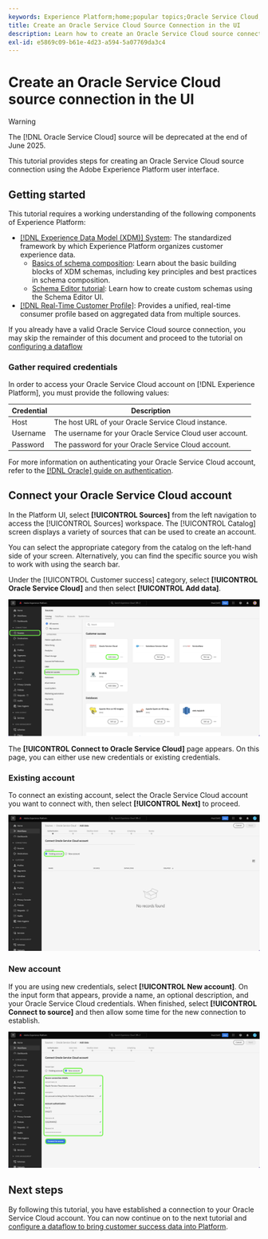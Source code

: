 ```yaml
---
keywords: Experience Platform;home;popular topics;Oracle Service Cloud;oracle service cloud
title: Create an Oracle Service Cloud Source Connection in the UI
description: Learn how to create an Oracle Service Cloud source connection using the Adobe Experience Platform UI.
exl-id: e5869c09-b61e-4d23-a594-5a07769da3c4
---
```

# Create an Oracle Service Cloud source connection in the UI

>[!WARNING]
>
>The [!DNL Oracle Service Cloud] source will be deprecated at the end of June 2025.

This tutorial provides steps for creating an Oracle Service Cloud source connection using the Adobe Experience Platform user interface.

## Getting started

This tutorial requires a working understanding of the following components of Experience Platform:

* [[!DNL Experience Data Model (XDM)] System](../../../../../xdm/home.md): The standardized framework by which Experience Platform organizes customer experience data.
  * [Basics of schema composition](../../../../../xdm/schema/composition.md): Learn about the basic building blocks of XDM schemas, including key principles and best practices in schema composition.
  * [Schema Editor tutorial](../../../../../xdm/tutorials/create-schema-ui.md): Learn how to create custom schemas using the Schema Editor UI.
*   [[!DNL Real-Time Customer Profile]](../../../../../profile/home.md): Provides a unified, real-time consumer profile based on aggregated data from multiple sources.

If you already have a valid Oracle Service Cloud source connection, you may skip the remainder of this document and proceed to the tutorial on [configuring a dataflow](../../dataflow/customer-success.md)

### Gather required credentials

In order to access your Oracle Service Cloud account on [!DNL Experience Platform], you must provide the following values:

| Credential | Description |
| ---------- | ----------- |
| Host | The host URL of your Oracle Service Cloud instance. |
| Username | The username for your Oracle Service Cloud user account. |
| Password | The password for your Oracle Service Cloud account. |

For more information on authenticating your Oracle Service Cloud account, refer to the [[!DNL Oracle] guide on authentication](https://docs.oracle.com/en/cloud/saas/b2c-service/20c/cxska/OKCS_Authenticate_and_Authorize.html).

## Connect your Oracle Service Cloud account

In the Platform UI, select **[!UICONTROL Sources]** from the left navigation to access the [!UICONTROL Sources] workspace. The [!UICONTROL Catalog] screen displays a variety of sources that can be used to create an account.

You can select the appropriate category from the catalog on the left-hand side of your screen. Alternatively, you can find the specific source you wish to work with using the search bar.

Under the [!UICONTROL Customer success] category, select **[!UICONTROL Oracle Service Cloud]** and then select **[!UICONTROL Add data]**.

![The sources catalog with the Oracle Service Cloud source highlighted.](../../../../images/tutorials/create/oracle-service-cloud/catalog.png)

The **[!UICONTROL Connect to Oracle Service Cloud]** page appears. On this page, you can either use new credentials or existing credentials.

### Existing account

To connect an existing account, select the Oracle Service Cloud account you want to connect with, then select **[!UICONTROL Next]** to proceed.

![The existing account interface.](../../../../images/tutorials/create/oracle-service-cloud/existing.png)

### New account

If you are using new credentials, select **[!UICONTROL New account]**. On the input form that appears, provide a name, an optional description, and your Oracle Service Cloud credentials. When finished, select **[!UICONTROL Connect to source]** and then allow some time for the new connection to establish.

![The new account interface with placeholder values for.](../../../../images/tutorials/create/oracle-service-cloud/new.png)

## Next steps

By following this tutorial, you have established a connection to your Oracle Service Cloud account. You can now continue on to the next tutorial and [configure a dataflow to bring customer success data into Platform](../../dataflow/crm.md).
